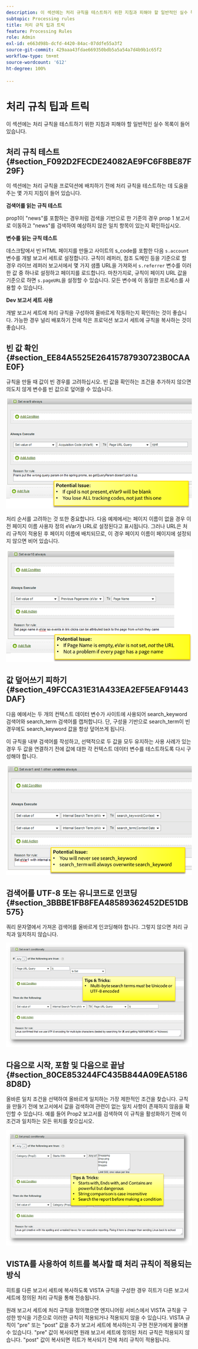 ```yaml
---
description: 이 섹션에는 처리 규칙을 테스트하기 위한 지침과 피해야 할 일반적인 실수 목록이 들어 있습니다.
subtopic: Processing rules
title: 처리 규칙 팁과 트릭
feature: Processing Rules
role: Admin
exl-id: e663d98b-dcfd-4420-84ac-07ddfe55a3f2
source-git-commit: 429aaa43fdae669350bdb5a5a54a7d4b9b1c65f2
workflow-type: tm+mt
source-wordcount: '612'
ht-degree: 100%

---
```


# 처리 규칙 팁과 트릭

이 섹션에는 처리 규칙을 테스트하기 위한 지침과 피해야 할 일반적인 실수 목록이 들어 있습니다.

## 처리 규칙 테스트 {#section_F092D2FECDE24082AE9FC6F8BE87F29F}

이 섹션에는 처리 규칙을 프로덕션에 배치하기 전에 처리 규칙을 테스트하는 데 도움을 주는 몇 가지 지침이 들어 있습니다.

**검색어를 읽는 규칙 테스트**

prop1이 &quot;news&quot;를 포함하는 경우처럼 검색을 기반으로 한 기준의 경우 prop 1 보고서로 이동하고 &quot;news&quot;를 검색하여 예상하지 않은 일치 항목이 있는지 확인하십시오.

**변수를 읽는 규칙 테스트**

데스크탑에서 빈 HTML 페이지를 만들고 사이트의 s_code를 포함한 다음 `s.account` 변수를 개발 보고서 세트로 설정합니다. 규칙이 레퍼러, 참조 도메인 등을 기준으로 할 경우 라이브 레퍼러 보고서에서 몇 가지 샘플 URL을 가져와서 `s.referrer` 변수를 이러한 값 중 하나로 설정하고 페이지를 로드합니다. 마찬가지로, 규칙이 페이지 URL 값을 기준으로 하면 `s.pageURL`을 설정할 수 있습니다. 모든 변수에 이 동일한 프로세스를 사용할 수 있습니다.

**Dev 보고서 세트 사용**

개발 보고서 세트에 처리 규칙을 구성하여 올바르게 작동하는지 확인하는 것이 좋습니다. 가능한 경우 널리 배포하기 전에 작은 프로덕션 보고서 세트에 규칙을 복사하는 것이 좋습니다.

## 빈 값 확인 {#section_EE84A5525E26415787930723B0CAAE0F}

규칙을 만들 때 값이 빈 경우를 고려하십시오. 빈 값을 확인하는 조건을 추가하지 않으면 의도치 않게 변수를 빈 값으로 덮어쓸 수 있습니다.

![](assets/tips-set-value-acquisition-code.png)

처리 순서를 고려하는 것 또한 중요합니다. 다음 예제에서는 페이지 이름이 없을 경우 이전 페이지 이름 사용자 정의 eVar가 URL로 설정된다고 표시됩니다. 그러나 URL은 처리 규칙이 적용된 후 페이지 이름에 배치되므로, 이 경우 페이지 이름이 페이지에 설정되지 않으면 비어 있습니다.

![](assets/tips-copy-page-name-to-evar.png)

## 값 덮어쓰기 피하기 {#section_49FCCA31E31A433EA2EF5EAF91443DAF}

다음 예에서는 두 개의 컨텍스트 데이터 변수가 사이트에 사용되어 search_keyword 검색어와 search_term 검색어를 캡처합니다. 단, 구성을 기반으로 search_term이 빈 경우에도 search_keyword 값을 항상 덮어쓰게 됩니다.

이 규칙을 내부 검색어를 작성하고, 선택적으로 두 값을 모두 유지하는 사용 사례가 있는 경우 두 값을 연결하기 전에 값에 대한 각 컨텍스트 데이터 변수를 테스트하도록 다시 구성해야 합니다.

![](assets/tips-search-keyword.png)

## 검색어를 UTF-8 또는 유니코드로 인코딩 {#section_3BBBE1FB8FEA48589362452DE51DB575}

쿼리 문자열에서 가져온 검색어를 올바르게 인코딩해야 합니다. 그렇지 않으면 처리 규칙과 일치하지 않습니다.

![](assets/tips-multibyte.png)

## 다음으로 시작, 포함 및 다음으로 끝남 {#section_80CE853244FC435B844A09EA51868D8D}

올바른 일치 조건을 선택하여 올바르게 일치하는 가장 제한적인 조건을 찾습니다. 규칙을 만들기 전에 보고서에서 값을 검색하여 관련이 없는 일치 사항이 존재하지 않음을 확인할 수 있습니다. 예를 들어 Prop2 보고서를 검색하여 이 규칙을 활성화하기 전에 이 조건과 일치하는 모든 위치를 찾으십시오.

![](assets/tips-startswith.png)

## VISTA를 사용하여 히트를 복사할 때 처리 규칙이 적용되는 방식

히트를 다른 보고서 세트에 복사하도록 VISTA 규칙을 구성한 경우 히트가 다른 보고서 세트에 정의된 처리 규칙을 통해 전송됩니다.

원래 보고서 세트에 처리 규칙을 정의했으면 엔지니어링 서비스에서 VISTA 규칙을 구성한 방식을 기준으로 이러한 규칙이 적용되거나 적용되지 않을 수 있습니다. VISTA 규칙이 &quot;pre&quot; 또는 &quot;post&quot; 값을 추가 보고서 세트에 복사하는지 구현 전문가에게 물어볼 수 있습니다. &quot;pre&quot; 값이 복사되면 원래 보고서 세트에 정의된 처리 규칙은 적용되지 않습니다. &quot;post&quot; 값이 복사되면 히트가 복사되기 전에 처리 규칙이 적용됩니다.
